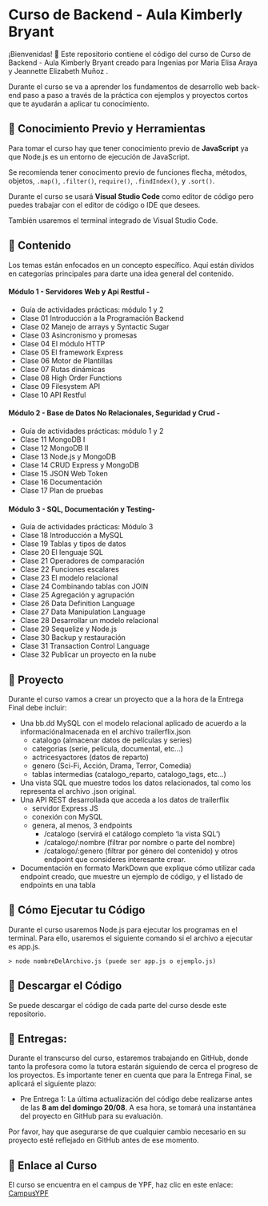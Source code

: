 # Curso de Backend - Aula Kimberly Bryant

¡Bienvenidas! 👋 Este repositorio contiene el código del curso de Curso de Backend - Aula Kimberly Bryant creado para Ingenias por Maria Elisa Araya y Jeannette Elizabeth Muñoz .

Durante el curso se va a aprender los fundamentos de desarrollo web back-end paso a paso a través de la práctica con ejemplos y proyectos cortos que te ayudarán a aplicar tu conocimiento. 


## 🔸 Conocimiento Previo y Herramientas

Para tomar el curso hay que tener conocimiento previo de **JavaScript** ya que Node.js es un entorno de ejecución de JavaScript. 

Se recomienda tener conocimento previo de funciones flecha, métodos, objetos, `.map()`, `.filter()`, `require()`, `.findIndex()`, y `.sort()`.

Durante el curso se usará **Visual Studio Code** como editor de código pero puedes trabajar con el editor de código o IDE que desees. 

También usaremos el terminal integrado de Visual Studio Code. 

## 🔹 Contenido

Los temas están enfocados en un concepto específico. Aquí están dividos en categorías principales para darte una idea general del contenido.


#### Módulo 1 - Servidores Web y Api Restful -
* Guía de actividades prácticas: módulo 1 y 2
* Clase 01 Introducción a la Programación Backend
* Clase 02 Manejo de arrays y Syntactic Sugar
* Clase 03 Asincronismo y promesas
* Clase 04 El módulo HTTP
* Clase 05 El framework Express
* Clase 06 Motor de Plantillas
* Clase 07 Rutas dinámicas
* Clase 08 High Order Functions
* Clase 09 Filesystem API
* Clase 10 API Restful

#### Módulo 2 - Base de Datos No Relacionales, Seguridad y Crud -
* Guía de actividades prácticas: módulo 1 y 2
* Clase 11 MongoDB I
* Clase 12 MongoDB II
* Clase 13 Node.js y MongoDB
* Clase 14 CRUD Express y MongoDB
* Clase 15 JSON Web Token
* Clase 16 Documentación
* Clase 17 Plan de pruebas

#### Módulo 3 - SQL, Documentación y Testing- 
* Guía de actividades prácticas: Módulo 3
* Clase 18 Introducción a MySQL
* Clase 19 Tablas y tipos de datos
* Clase 20 El lenguaje SQL
* Clase 21 Operadores de comparación
* Clase 22 Funciones escalares
* Clase 23 El modelo relacional
* Clase 24 Combinando tablas con JOIN
* Clase 25 Agregación y agrupación
* Clase 26 Data Definition Language
* Clase 27 Data Manipulation Language
* Clase 28 Desarrollar un modelo relacional
* Clase 29 Sequelize y Node.js
* Clase 30 Backup y restauración
* Clase 31 Transaction Control Language
* Clase 32 Publicar un proyecto en la nube
  

## 🔸 Proyecto

Durante el curso vamos a crear un proyecto que a la hora de la Entrega Final debe incluir:
* Una bb.dd MySQL con el modelo relacional aplicado de acuerdo a la informaciónalmacenada en el archivo trailerflix.json
  * catalogo (almacenar datos de películas y series)
  * categorias (serie, película, documental, etc...)
  * actricesyactores (datos de reparto)
  * genero (Sci-Fi, Acción, Drama, Terror, Comedia)
  * tablas intermedias (catalogo_reparto, catalogo_tags, etc...)
* Una vista SQL que muestre todos los datos relacionados, tal como los representa el archivo .json original.
* Una API REST desarrollada que acceda a los datos de trailerflix
  * servidor Express JS
  * conexión con MySQL
  * genera, al menos, 3 endpoints
    * /catalogo (servirá el catálogo completo ‘la vista SQL’)
    * /catalogo/:nombre (filtrar por nombre o parte del nombre)
    * /catalogo/:genero (filtrar por género del contenido) y otros endpoint que consideres interesante crear.
* Documentación en formato MarkDown que explique cómo utilizar cada endpoint creado, que muestre un ejemplo de código, y el listado de endpoints en una tabla
  

## 🔹 Cómo Ejecutar tu Código

Durante el curso usaremos Node.js para ejecutar los programas en el terminal. Para ello, usaremos el siguiente comando si el archivo a ejecutar es app.js.

```
> node nombreDelArchivo.js (puede ser app.js o ejemplo.js)
```

## 🔸 Descargar el Código
Se puede descargar el código de cada parte del curso desde este repositorio. 

## 🔹  Entregas:

Durante el transcurso del curso, estaremos trabajando en GitHub, donde tanto la profesora como la tutora estarán siguiendo de cerca el progreso de los proyectos. Es importante tener en cuenta que para la Entrega Final, se aplicará el siguiente plazo:

  *  Pre Entrega 1: La última actualización del código debe realizarse antes de las **8 am del domingo 20/08**. A esa hora, se tomará una instantánea del proyecto en GitHub para su evaluación.

Por favor, hay que asegurarse de que cualquier cambio necesario en su proyecto esté reflejado en GitHub antes de ese momento.
   

## 🔸 Enlace al Curso
El curso se encuentra en el campus de YPF, haz clic en este enlace: [CampusYPF](https://campus.educalabs.org/course/view.php?id=616) 
